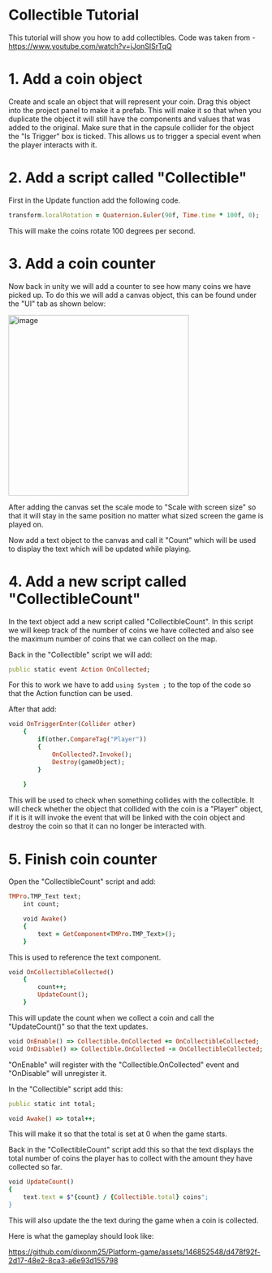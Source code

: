 # Collectible Tutorial
This tutorial will show you how to add collectibles. Code was taken from - https://www.youtube.com/watch?v=jJonSISrTqQ

# 1. Add a coin object
Create and scale an object that will represent your coin.
Drag this object into the project panel to make it a prefab. This will make it so that when you duplicate the object it will still have the components and values that was added to the original.
Make sure that in the capsule collider for the object the "Is Trigger" box is ticked. This allows us to trigger a special event when the player interacts with it.

# 2. Add a script called "Collectible"
First in the Update function add the following code.
```ruby
transform.localRotation = Quaternion.Euler(90f, Time.time * 100f, 0);
```
This will make the coins rotate 100 degrees per second.

# 3. Add a coin counter
Now back in unity we will add a counter to see how many coins we have picked up. 
To do this we will add a canvas object, this can be found under the "UI" tab as shown below:

<img width="355" alt="image" src="https://github.com/dixonm25/GpProject1/assets/146852548/378d7387-a746-49f1-81d4-8ee4268f3ac5">

After adding the canvas set the scale mode to "Scale with screen size" so that it will stay in the same position no matter what sized screen the game is played on.

Now add a text object to the canvas and call it "Count" which will be used to display the text which will be updated while playing.

# 4. Add a new script called "CollectibleCount"
In the text object add a new script called "CollectibleCount". In this script we will keep track of the number of coins we have collected and also see the maximum number of coins that we can collect on the map.

Back in the "Collectible" script we will add:
```ruby
public static event Action OnCollected;
```
For this to work we have to add ``` using System ; ``` to the top of the code so that the Action function can be used.

After that add:
```ruby
void OnTriggerEnter(Collider other) 
    {
        if(other.CompareTag("Player"))
        {
            OnCollected?.Invoke();
            Destroy(gameObject);
        }
    
    }
```
This will be used to check when something collides with the collectible. It will check whether the object that collided with the coin is a "Player" object, if it is it will invoke the event that will be linked with the coin object and destroy the coin so that it can no longer be interacted with.

# 5. Finish coin counter
Open the "CollectibleCount" script and add:
```ruby
TMPro.TMP_Text text;
    int count;

    void Awake()
    {
        text = GetComponent<TMPro.TMP_Text>();
    }
```
This is used to reference the text component.

```ruby
void OnCollectibleCollected()
    {
        count++;
        UpdateCount();
    }
```
This will update the count when we collect a coin and call the "UpdateCount()" so that the text updates.

```ruby
void OnEnable() => Collectible.OnCollected += OnCollectibleCollected;
void OnDisable() => Collectible.OnCollected -= OnCollectibleCollected;
```
"OnEnable" will register with the "Collectible.OnCollected" event and "OnDisable" will unregister it.

In the "Collectible" script add this:
```ruby
public static int total;

void Awake() => total++;
```
This will make it so that the total is set at 0 when the game starts.

Back in the "CollectibleCount" script add this so that the text displays the total number of coins the player has to collect with the amount they have collected so far.
```ruby
void UpdateCount()
{
    text.text = $"{count} / {Collectible.total} coins";
}
```
This will also update the the text during the game when a coin is collected.

Here is what the gameplay should look like: 

https://github.com/dixonm25/Platform-game/assets/146852548/d478f92f-2d17-48e2-8ca3-a6e93d155798


